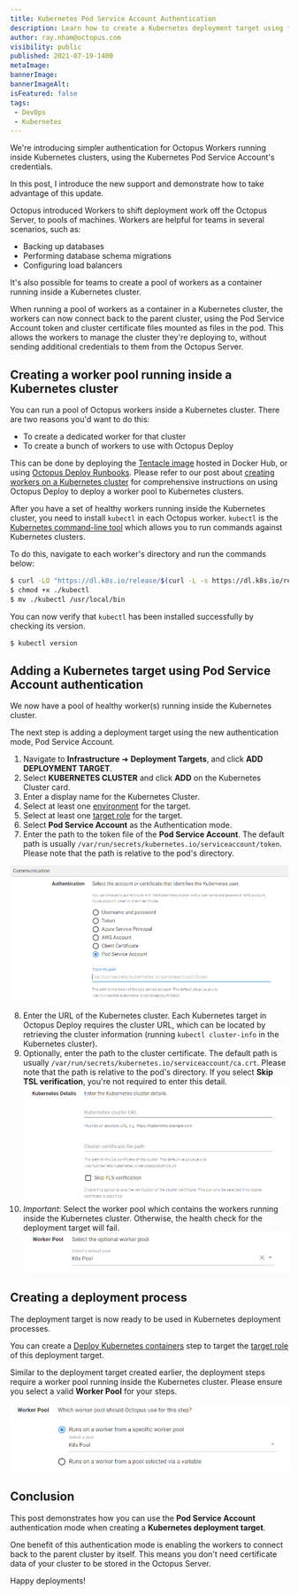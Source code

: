 ```yaml
---
title: Kubernetes Pod Service Account Authentication
description: Learn how to create a Kubernetes deployment target using the Pod Service Account authentication mode.
author: ray.nham@octopus.com
visibility: public
published: 2021-07-19-1400
metaImage: 
bannerImage: 
bannerImageAlt:
isFeatured: false
tags:
 - DevOps
 - Kubernetes
---
```


<Add blog image>

We're introducing simpler authentication for Octopus Workers running inside Kubernetes clusters, using the Kubernetes Pod Service Account's credentials. 

In this post, I introduce the new support and demonstrate how to take advantage of this update.

Octopus introduced Workers to shift deployment work off the Octopus Server, to pools of machines. Workers are helpful for teams in several scenarios, such as:

- Backing up databases
- Performing database schema migrations
- Configuring load balancers 

It's also possible for teams to create a pool of workers as a container running inside a Kubernetes cluster.

When running a pool of workers as a container in a Kubernetes cluster, the workers can now connect back to the parent cluster, using the Pod Service Account token and cluster certificate files mounted as files in the pod. This allows the workers to manage the cluster they're deploying to, without sending additional credentials to them from the Octopus Server.

## Creating a worker pool running inside a Kubernetes cluster

You can run a pool of Octopus workers inside a Kubernetes cluster. There are two reasons you'd want to do this: 

- To create a dedicated worker for that cluster
- To create a bunch of workers to use with Octopus Deploy 

This can be done by deploying the [Tentacle image](https://hub.docker.com/r/octopusdeploy/tentacle) hosted in Docker Hub, or using [Octopus Deploy Runbooks](https://octopus.com/docs/runbooks). Please refer to our post about [creating workers on a Kubernetes cluster](https://octopus.com/blog/kubernetes-workers) for comprehensive instructions on using Octopus Deploy to deploy a worker pool to Kubernetes clusters.

After you have a set of healthy workers running inside the Kubernetes cluster, you need to install `kubectl` in each Octopus worker. `kubectl` is the [Kubernetes command-line tool](https://kubernetes.io/docs/tasks/tools/) which allows you to run commands against Kubernetes clusters.

To do this, navigate to each worker's directory and run the commands below:

```bash
$ curl -LO "https://dl.k8s.io/release/$(curl -L -s https://dl.k8s.io/release/stable.txt)/bin/linux/amd64/kubectl"
$ chmod +x ./kubectl
$ mv ./kubectl /usr/local/bin
```

You can now verify that `kubectl` has been installed successfully by checking its version.

```bash
$ kubectl version
```

## Adding a Kubernetes target using Pod Service Account authentication

We now have a pool of healthy worker(s) running inside the Kubernetes cluster. 

The next step is adding a deployment target using the new authentication mode, Pod Service Account.

1. Navigate to **Infrastructure** ➜ **Deployment Targets**, and click **ADD DEPLOYMENT TARGET**.
1. Select **KUBERNETES CLUSTER** and click **ADD** on the Kubernetes Cluster card.
1. Enter a display name for the Kubernetes Cluster.
1. Select at least one [environment](https://octopus.com/docs/infrastructure/environments) for the target.
1. Select at least one [target role](https://octopus.com/docs/infrastructure/deployment-targets#target-roles) for the target.
1. Select **Pod Service Account** as the Authentication mode.
1. Enter the path to the token file of the **Pod Service Account**. The default path is usually `/var/run/secrets/kubernetes.io/serviceaccount/token`. Please note that the path is relative to the pod's directory.

![Pod Service Account authentication](images/authentication-pod-service-account.png)

8. Enter the URL of the Kubernetes cluster. Each Kubernetes target in Octopus Deploy requires the cluster URL, which can be located by retrieving the cluster information (running `kubectl cluster-info` in the Kubernetes cluster).
8. Optionally, enter the path to the cluster certificate. The default path is usually `/var/run/secrets/kubernetes.io/serviceaccount/ca.crt`. Please note that the path is relative to the pod's directory. If you select **Skip TSL verification**, you're not required to enter this detail.
![Kubernetes Cluster details](images/kubernetes-cluster-details.png)
10. *Important*: Select the worker pool which contains the workers running inside the Kubernetes cluster. Otherwise, the health check for the deployment target will fail.
![Worker Pool selection](images/worker-pool-selection.png)

## Creating a deployment process

The deployment target is now ready to be used in Kubernetes deployment processes. 

You can create a [Deploy Kubernetes containers](https://octopus.com/docs/deployments/kubernetes/deploy-container) step to target the [target role](https://octopus.com/docs/infrastructure/deployment-targets#target-roles) of this deployment target.

Similar to the deployment target created earlier, the deployment steps require a worker pool running inside the Kubernetes cluster. Please ensure you select a valid **Worker Pool** for your steps.

![Step's Worker Pool selection](images/step-worker-pool-selection.png)

## Conclusion

This post demonstrates how you can use the **Pod Service Account** authentication mode when creating a **Kubernetes deployment target**. 

One benefit of this authentication mode is enabling the workers to connect back to the parent cluster by itself. This means you don't need certificate data of your cluster to be stored in the Octopus Server.

Happy deployments!
